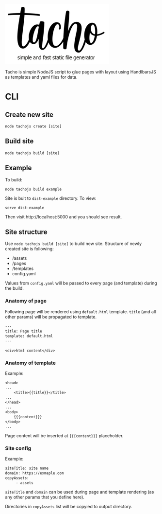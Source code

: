 
![logo](logo/tacho_logotype.png)

Tacho is simple NodeJS script to glue pages with layout using HandlbarsJS as templates and yaml files for data.

# CLI

## Create new site
```
node tachojs create [site]
```

## Build site
```
node tachojs build [site]
```

## Example

To build:
```
node tachojs build example
```

Site is buit to ```dist-example``` directory. To view:
```
serve dist-example
```

Then visit http://localhost:5000 and you should see result.

## Site structure

Use ```node tachojs build [site]``` to build new site. Structure of newly created site is following:
- /assets
- /pages
- /templates
- config.yaml

Values from ```config.yaml``` will be passed to every page (and template) during the build.

### Anatomy of page

Following page will be rendered using ```default.html``` template. ```title``` (and all other params) will be propagated to template.

```
---
title: Page title
template: default.html
---

<div>html content</div>
```

### Anatomy of template

Example:
```
<head>
...
    <title>{{title}}</title>
...
</head>
...
<body>
    {{{content}}}
</body>
...
```
Page content will be inserted at ```{{{content}}}``` placeholder.

### Site config

Example:
```
siteTitle: site name
domain: https://exmaple.com
copyAssets:
     - assets
```

```siteTitle``` and ```domain``` can be used during page and template rendering (as any other params that you define here).

Directories in ```copyAssets``` list will be copyied to output directory.